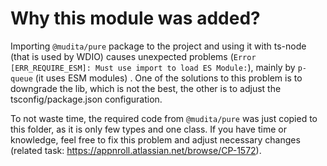 # Why this module was added?

Importing `@mudita/pure` package to the project and using it with ts-node (that is used by WDIO) causes unexpected problems (`Error [ERR_REQUIRE_ESM]: Must use import to load ES Module:`), mainly by `p-queue` (it uses ESM modules) . One of the solutions to this problem is to downgrade the lib, which is not the best, the other is to adjust the tsconfig/package.json configuration.

To not waste time, the required code from `@mudita/pure` was just copied to this folder, as it is only few types and one class. If you have time or knowledge, feel free to fix this problem and adjust necessary changes (related task: https://appnroll.atlassian.net/browse/CP-1572).